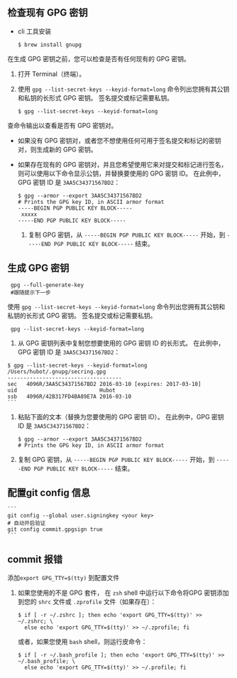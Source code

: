 ## 检查现有 GPG 密钥
 - cli 工具安装

    ```
    $ brew install gnupg
    ```

在生成 GPG 密钥之前，您可以检查是否有任何现有的 GPG 密钥。

1.  打开 Terminal（终端）。

1.  使用 `gpg --list-secret-keys --keyid-format=long` 命令列出您拥有其公钥和私钥的长形式 GPG 密钥。 签名提交或标记需要私钥。

    ```
    $ gpg --list-secret-keys --keyid-format=long
    ```
查命令输出以查看是否有 GPG 密钥对。

-   如果没有 GPG 密钥对，或者您不想使用任何可用于签名提交和标记的密钥对，则生成新的 GPG 密钥。

-   如果存在现有的 GPG 密钥对，并且您希望使用它来对提交和标记进行签名，则可以使用以下命令显示公钥，并替换要使用的 GPG 密钥 ID。 在此例中，GPG 密钥 ID 是 `3AA5C34371567BD2`：

    ```
    $ gpg --armor --export 3AA5C34371567BD2
    # Prints the GPG key ID, in ASCII armor format
    -----BEGIN PGP PUBLIC KEY BLOCK-----
     xxxxx
    -----END PGP PUBLIC KEY BLOCK-----
    ```

    1.  复制 GPG 密钥，从 `-----BEGIN PGP PUBLIC KEY BLOCK-----` 开始，到 `-----END PGP PUBLIC KEY BLOCK-----` 结束。
## 生成 GPG 密钥
   ```
    gpg --full-generate-key
    #跟随提示下一步
   ```

 使用 `gpg --list-secret-keys --keyid-format=long` 命令列出您拥有其公钥和私钥的长形式 GPG 密钥。 签名提交或标记需要私钥。
   ```
    gpg --list-secret-keys --keyid-format=long
  ```
  1.  从 GPG 密钥列表中复制您想要使用的 GPG 密钥 ID 的长形式。 在此例中，GPG 密钥 ID 是 `3AA5C34371567BD2`：

    $ gpg --list-secret-keys --keyid-format=long
    /Users/hubot/.gnupg/secring.gpg
    ------------------------------------
    sec   4096R/3AA5C34371567BD2 2016-03-10 [expires: 2017-03-10]
    uid                          Hubot
    ssb   4096R/42B317FD4BA89E7A 2016-03-10
    ```

1.  粘贴下面的文本（替换为您要使用的 GPG 密钥 ID）。 在此例中，GPG 密钥 ID 是 `3AA5C34371567BD2`：

    ```
    $ gpg --armor --export 3AA5C34371567BD2
    # Prints the GPG key ID, in ASCII armor format
    ```

1.  复制 GPG 密钥，从 `-----BEGIN PGP PUBLIC KEY BLOCK-----` 开始，到 `-----END PGP PUBLIC KEY BLOCK-----` 结束。

## 配置git config 信息
    ```
    git config --global user.signingkey <your key>
    # 自动开启验证
    git config commit.gpgsign true
    ```
## commit 报错
添加`export GPG_TTY=$(tty)` 到配置文件

1.  如果您使用的不是 GPG 套件， 在 `zsh` shell 中运行以下命令将GPG 密钥添加到您的 `shrc` 文件或 `.zprofile` 文件（如果存在）：

    ```
    $ if [ -r ~/.zshrc ]; then echo 'export GPG_TTY=$(tty)' >> ~/.zshrc; \
      else echo 'export GPG_TTY=$(tty)' >> ~/.zprofile; fi
    ```

    或者，如果您使用 `bash` shell，则运行皮命令：

    ```
    $ if [ -r ~/.bash_profile ]; then echo 'export GPG_TTY=$(tty)' >> ~/.bash_profile; \
      else echo 'export GPG_TTY=$(tty)' >> ~/.profile; fi
    ```
